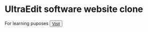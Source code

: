 # UltraEdit software website clone
For learning puposes
<button><a href="https://akhil-singh-bartwal.github.io/UltraEditClone/">Visit<a></button>
